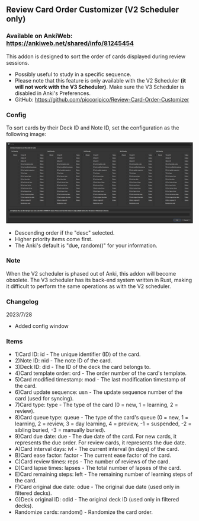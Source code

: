 ## Review Card Order Customizer (V2 Scheduler only)
### Available on AnkiWeb: https://ankiweb.net/shared/info/81245454

This addon is designed to sort the order of cards displayed during review sessions.

- Possibly useful to study in a specific sequence.
- Please note that this feature is only available with the V2 Scheduler <b>(it will not work with the V3 Scheduler)</b>. Make sure the V3 Scheduler is disabled in Anki's Preferences.
- GitHub: https://github.com/piccoripico/Review-Card-Order-Customizer

### Config

To sort cards by their Deck ID and Note ID, set the configuration as the following image:

<img src="https://github.com/piccoripico/Review-Card-Order-Customizer/raw/main/ConfigWindow.JPG">

- Descending order if the "desc" selected.
- Higher priority items come first.
- The Anki's default is "due, random()" for your information.

### Note

When the V2 scheduler is phased out of Anki, this addon will become obsolete. The V3 scheduler has its back-end system written in Rust, making it difficult to perform the same operations as with the V2 scheduler.

### Changelog

2023/7/28

- Added config window

### Items

- 1)Card ID: id - The unique identifier (ID) of the card.
- 2)Note ID: nid - The note ID of the card.
- 3)Deck ID: did - The ID of the deck the card belongs to.
- 4)Card template order: ord - The order number of the card's template.
- 5)Card modified timestamp: mod - The last modification timestamp of the card.
- 6)Card update sequence: usn - The update sequence number of the card (used for syncing).
- 7)Card type: type - The type of the card (0 = new, 1 = learning, 2 = review).
- 8)Card queue type: queue - The type of the card's queue (0 = new, 1 = learning, 2 = review, 3 = day learning, 4 = preview, -1 = suspended, -2 = sibling buried, -3 = manually buried).
- 9)Card due date: due - The due date of the card. For new cards, it represents the due order. For review cards, it represents the due date.
- A)Card interval days: ivl - The current interval (in days) of the card.
- B)Card ease factor: factor - The current ease factor of the card.
- C)Card review times: reps - The number of reviews of the card.
- D)Card lapse times: lapses - The total number of lapses of the card.
- E)Card remaining steps: left - The remaining number of learning steps of the card.
- F)Card original due date: odue - The original due date (used only in filtered decks).
- G)Deck original ID: odid - The original deck ID (used only in filtered decks).
- Randomize cards: random() - Randomize the card order.
